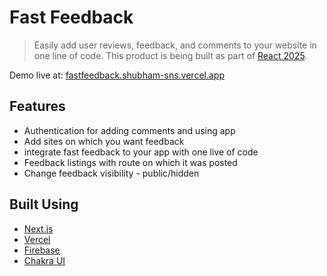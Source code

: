 # Fast Feedback


> Easily add user reviews, feedback, and comments to your website in one line of code.
This product is being built as part of [React 2025](https://react2025.com).

Demo live at: [fastfeedback.shubham-sns.vercel.app](fastfeedback.shubham-sns.vercel.app)

## Features
* Authentication for adding comments and using app
* Add sites on which you want feedback
* integrate fast feedback to your app with one live of code
* Feedback listings with route on which it was posted
* Change feedback visibility - public/hidden

## Built Using

- [Next.js](https://nextjs.org/)
- [Vercel](https://vercel.com)
- [Firebase](https://firebase.com)
- [Chakra UI](https://chakra-ui.com/)
